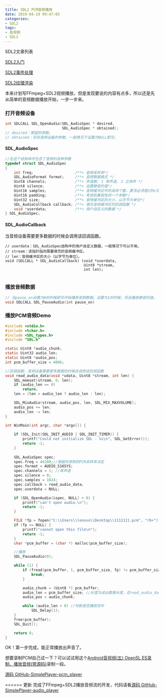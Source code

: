 ```yaml
---
title: SDL2 PCM音频播放
date: 2019-04-19 09:47:03
categories: 
- SDL2
tags:
- 音视频
- SDL2
---
```


SDL2文章列表

[SDL2入门](https://david1840.github.io/2019/04/11/SDL2%E9%9F%B3%E8%A7%86%E9%A2%91%E6%B8%B2%E6%9F%93%E5%85%A5%E9%97%A8/)

[SDL2事件处理](https://david1840.github.io/2019/04/15/SDL2%E4%BA%8B%E4%BB%B6%E5%A4%84%E7%90%86/)

[SDL2纹理渲染](https://david1840.github.io/2019/04/16/SDL2%E7%BA%B9%E7%90%86%E6%B8%B2%E6%9F%93/)

本来计划写FFmpeg+SDL2视频播放，但是发现要说的内容有点多，所以还是先从简单的音频数据播放开始，一步一步来。

### 打开音频设备

```c
int SDLCALL SDL_OpenAudio(SDL_AudioSpec * desired,
                          SDL_AudioSpec * obtained);
// desired：期望的参数。
// obtained：实际音频设备的参数，一般情况下设置为NULL即可。
```

#### SDL_AudioSpec

```c
//在这个结构体中包含了音频的各种参数
typedef struct SDL_AudioSpec
{
    int freq;                   /**< 音频采样率*/
    SDL_AudioFormat format;     /**< 音频数据格式 */
    Uint8 channels;             /**< 声道数: 1 单声道, 2 立体声 */
    Uint8 silence;              /**< 设置静音的值*/
    Uint16 samples;             /**< 音频缓冲区中的采样个数，要求必须是2的n次*/
    Uint16 padding;             /**< 考虑到兼容性的一个参数*/
    Uint32 size;                /**< 音频缓冲区的大小，以字节为单位*/
    SDL_AudioCallback callback; /**< 填充音频缓冲区的回调函数 */
    void *userdata;             /**< 用户自定义的数据 */
} SDL_AudioSpec;
```

#### SDL_AudioCallback

当音频设备需要更多数据的时候会调用该回调函数。

```
// userdata：SDL_AudioSpec结构中的用户自定义数据，一般情况下可以不用。
// stream：该指针指向需要填充的音频缓冲区。
// len：音频缓冲区的大小（以字节为单位）。
void (SDLCALL * SDL_AudioCallback) (void *userdata,
                                    Uint8 *stream,
                                    int len);
                                         
```

### 播放音频数据

```c
// 当pause_on设置为0的时候即可开始播放音频数据。设置为1的时候，将会播放静音的值。
void SDLCALL SDL_PauseAudio(int pause_on)
```



### 播放PCM音频Demo

```c
#include <stdio.h>
#include <tchar.h>
#include <SDL_types.h>
#include "SDL.h"

static Uint8 *audio_chunk;
static Uint32 audio_len;
static Uint8 *audio_pos;
int pcm_buffer_size = 4096;

//回调函数，音频设备需要更多数据的时候会调用该回调函数
void read_audio_data(void *udata, Uint8 *stream, int len) {
    SDL_memset(stream, 0, len);
    if (audio_len == 0)
        return;
    len = (len > audio_len ? audio_len : len);

    SDL_MixAudio(stream, audio_pos, len, SDL_MIX_MAXVOLUME);
    audio_pos += len;
    audio_len -= len;
}

int WinMain(int argc, char *argv[]) {
    
    if (SDL_Init(SDL_INIT_AUDIO | SDL_INIT_TIMER)) {
        printf("Could not initialize SDL - %s\n", SDL_GetError());
        return -1;
    }
  
    SDL_AudioSpec spec;
    spec.freq = 44100;//根据你录制的PCM采样率决定
    spec.format = AUDIO_S16SYS;
    spec.channels = 1; //单声道
    spec.silence = 0;
    spec.samples = 1024;
    spec.callback = read_audio_data;
    spec.userdata = NULL;

    if (SDL_OpenAudio(&spec, NULL) < 0) {
        printf("can't open audio.\n");
        return -1;
    }

    FILE *fp = fopen("C:\\Users\\lenovo\\Desktop\\1111111.pcm", "rb+");
    if (fp == NULL) {
        printf("cannot open this file\n");
        return -1;
    }
    char *pcm_buffer = (char *) malloc(pcm_buffer_size);

    //播放
    SDL_PauseAudio(0);

    while (1) {
        if (fread(pcm_buffer, 1, pcm_buffer_size, fp) != pcm_buffer_size) { //从文件中读取数据，剩下的就交给音频设备去完成了，它播放完一段数据后会执行回调函数，获取等多的数据
            break;
        }

        audio_chunk = (Uint8 *) pcm_buffer;
        audio_len = pcm_buffer_size; //长度为读出数据长度，在read_audio_data中做减法
        audio_pos = audio_chunk;

        while (audio_len > 0) //判断是否播放完毕
            SDL_Delay(1);
    }
    free(pcm_buffer);
    SDL_Quit();

    return 0;
}
```

OK！第一步完成，能正常播放出声音了。

想要录制PCM自己试一下？可以试试用这个[Android音视频(五) OpenSL ES录制、播放音频(带源码)](https://david1840.github.io/2019/02/11/Android%E9%9F%B3%E8%A7%86%E9%A2%91-%E4%BA%94-OpenSL-ES%E6%92%AD%E6%94%BE%E9%9F%B3%E9%A2%91/)录制一段。

[源码 GitHub-SimplePlayer-pcm_player](https://github.com/David1840/SimplePlayer/blob/master/pcm_player.c)



====== 更新 完成了FFmpeg+SDL2播放音频流的开发，代码请看[源码 GitHub-SimplePlayer-audio_player](https://github.com/David1840/SimplePlayer/blob/master/audio_player.c)